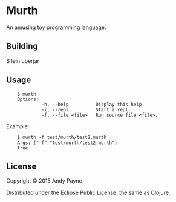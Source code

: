 # Murth

An amusing toy programming language.


## Building

$ lein uberjar

## Usage

		$ murth
		Options:
		         -h, --help          Display this help.
		         -i, --repl          Start a repl.
		         -f, --file <file>   Run source file <file>.

Example:

		$ murth -f test/murth/test2.murth
		Args: ("-f" "test/murth/test2.murth")
		true

## License

Copyright © 2015 Andy Payne

Distributed under the Eclipse Public License, the same as Clojure.
